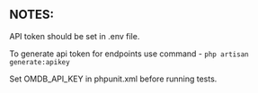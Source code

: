 <h2>NOTES:</h2>
        <p>API token should be set in .env file.</p>
        <p>
            To generate api token for endpoints use command -
            <code>php artisan generate:apikey</code>
        </p>
        <p>Set OMDB_API_KEY in phpunit.xml before running tests.</p>

